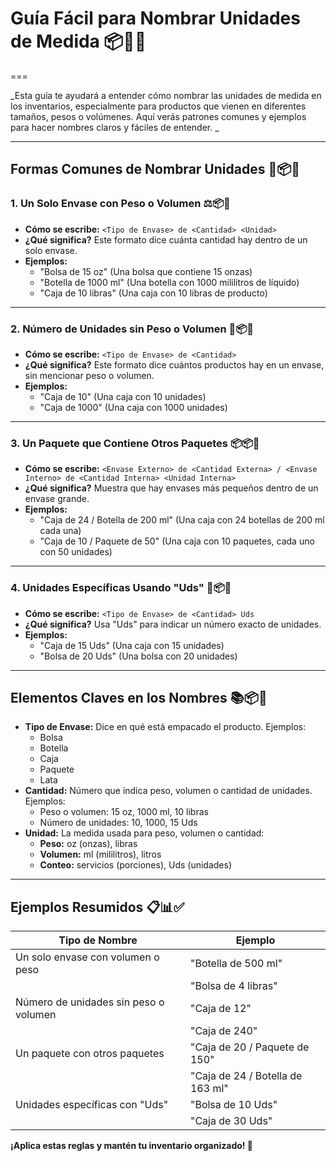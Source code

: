 # **Guía Fácil para Nombrar Unidades de Medida** 📦📏✅

===

_Esta guía te ayudará a entender cómo nombrar las unidades de medida en los inventarios, especialmente para productos que vienen en diferentes tamaños, pesos o volúmenes. Aquí verás patrones comunes y ejemplos para hacer nombres claros y fáciles de entender. _

---

## **Formas Comunes de Nombrar Unidades** 📝📦🔢

### **1\. Un Solo Envase con Peso o Volumen** ⚖️📦🥤

- **Cómo se escribe:** `<Tipo de Envase> de <Cantidad> <Unidad>`
- **¿Qué significa?** Este formato dice cuánta cantidad hay dentro de un solo envase.
- **Ejemplos:**
  - "Bolsa de 15 oz" (Una bolsa que contiene 15 onzas)
  - "Botella de 1000 ml" (Una botella con 1000 mililitros de líquido)
  - "Caja de 10 libras" (Una caja con 10 libras de producto)

---

### **2\. Número de Unidades sin Peso o Volumen** 🔢📦📌

- **Cómo se escribe:** `<Tipo de Envase> de <Cantidad>`
- **¿Qué significa?** Este formato dice cuántos productos hay en un envase, sin mencionar peso o volumen.
- **Ejemplos:**
  - "Caja de 10" (Una caja con 10 unidades)
  - "Caja de 1000" (Una caja con 1000 unidades)

---

### **3\. Un Paquete que Contiene Otros Paquetes** 📦📦📏

- **Cómo se escribe:** `<Envase Externo> de <Cantidad Externa> / <Envase Interno> de <Cantidad Interna> <Unidad Interna>`
- **¿Qué significa?** Muestra que hay envases más pequeños dentro de un envase grande.
- **Ejemplos:**
  - "Caja de 24 / Botella de 200 ml" (Una caja con 24 botellas de 200 ml cada una)
  - "Caja de 10 / Paquete de 50" (Una caja con 10 paquetes, cada uno con 50 unidades)

---

### **4\. Unidades Específicas Usando "Uds"** 🔢📦✅

- **Cómo se escribe:** `<Tipo de Envase> de <Cantidad> Uds`
- **¿Qué significa?** Usa "Uds" para indicar un número exacto de unidades.
- **Ejemplos:**
  - "Caja de 15 Uds" (Una caja con 15 unidades)
  - "Bolsa de 20 Uds" (Una bolsa con 20 unidades)

---

## **Elementos Claves en los Nombres** 📚📦📝

- **Tipo de Envase:** Dice en qué está empacado el producto. Ejemplos:
  - Bolsa
  - Botella
  - Caja
  - Paquete
  - Lata
- **Cantidad:** Número que indica peso, volumen o cantidad de unidades. Ejemplos:
  - Peso o volumen: 15 oz, 1000 ml, 10 libras
  - Número de unidades: 10, 1000, 15 Uds
- **Unidad:** La medida usada para peso, volumen o cantidad:
  - **Peso:** oz (onzas), libras
  - **Volumen:** ml (mililitros), litros
  - **Conteo:** servicios (porciones), Uds (unidades)

---

## **Ejemplos Resumidos** 📋📊✅

| **Tipo de Nombre**                    | **Ejemplo**                      |
| ------------------------------------- | -------------------------------- |
| Un solo envase con volumen o peso     | "Botella de 500 ml"              |
|                                       | "Bolsa de 4 libras"              |
| Número de unidades sin peso o volumen | "Caja de 12"                     |
|                                       | "Caja de 240"                    |
| Un paquete con otros paquetes         | "Caja de 20 / Paquete de 150"    |
|                                       | "Caja de 24 / Botella de 163 ml" |
| Unidades específicas con "Uds"        | "Bolsa de 10 Uds"                |
|                                       | "Caja de 30 Uds"                 |

**¡Aplica estas reglas y mantén tu inventario organizado! 🚀**
